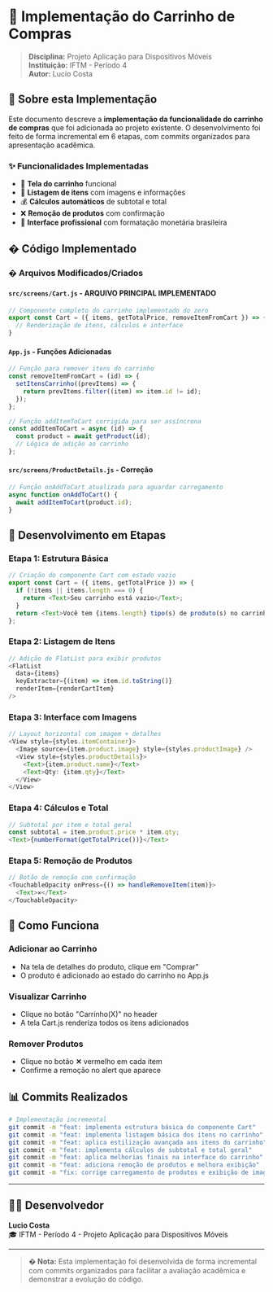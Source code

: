 # 🛒 Implementação do Carrinho de Compras

> **Disciplina:** Projeto Aplicação para Dispositivos Móveis  
> **Instituição:** IFTM - Período 4  
> **Autor:** Lucio Costa  

## 🎯 Sobre esta Implementação

Este documento descreve a **implementação da funcionalidade do carrinho de compras** que foi adicionada ao projeto existente. O desenvolvimento foi feito de forma incremental em 6 etapas, com commits organizados para apresentação acadêmica.

### ✨ Funcionalidades Implementadas

- 🛒 **Tela do carrinho** funcional
- 📱 **Listagem de itens** com imagens e informações
- 💰 **Cálculos automáticos** de subtotal e total
- ❌ **Remoção de produtos** com confirmação
- 🎨 **Interface profissional** com formatação monetária brasileira

## � Código Implementado

### � **Arquivos Modificados/Criados**

#### `src/screens/Cart.js` - **ARQUIVO PRINCIPAL IMPLEMENTADO**
```javascript
// Componente completo do carrinho implementado do zero
export const Cart = ({ items, getTotalPrice, removeItemFromCart }) => {
  // Renderização de itens, cálculos e interface
}
```

#### `App.js` - **Funções Adicionadas**
```javascript
// Função para remover itens do carrinho
const removeItemFromCart = (id) => {
  setItensCarrinho((prevItems) => {
    return prevItems.filter((item) => item.id != id);
  });
};

// Função addItemToCart corrigida para ser assíncrona
const addItemToCart = async (id) => {
  const product = await getProduct(id);
  // Lógica de adição ao carrinho
};
```

#### `src/screens/ProductDetails.js` - **Correção**
```javascript
// Função onAddToCart atualizada para aguardar carregamento
async function onAddToCart() {
  await addItemToCart(product.id);
}
```

## 🔄 Desenvolvimento em Etapas

### **Etapa 1: Estrutura Básica**
```javascript
// Criação do componente Cart com estado vazio
export const Cart = ({ items, getTotalPrice }) => {
  if (!items || items.length === 0) {
    return <Text>Seu carrinho está vazio</Text>;
  }
  return <Text>Você tem {items.length} tipo(s) de produto(s) no carrinho</Text>;
};
```

### **Etapa 2: Listagem de Itens**
```javascript
// Adição de FlatList para exibir produtos
<FlatList
  data={items}
  keyExtractor={(item) => item.id.toString()}
  renderItem={renderCartItem}
/>
```

### **Etapa 3: Interface com Imagens**
```javascript
// Layout horizontal com imagem + detalhes
<View style={styles.itemContainer}>
  <Image source={item.product.image} style={styles.productImage} />
  <View style={styles.productDetails}>
    <Text>{item.product.name}</Text>
    <Text>Qty: {item.qty}</Text>
  </View>
</View>
```

### **Etapa 4: Cálculos e Total**
```javascript
// Subtotal por item e total geral
const subtotal = item.product.price * item.qty;
<Text>{numberFormat(getTotalPrice())}</Text>
```

### **Etapa 5: Remoção de Produtos**
```javascript
// Botão de remoção com confirmação
<TouchableOpacity onPress={() => handleRemoveItem(item)}>
  <Text>✕</Text>
</TouchableOpacity>
```

## 📱 Como Funciona

### **Adicionar ao Carrinho**
- Na tela de detalhes do produto, clique em "Comprar"
- O produto é adicionado ao estado do carrinho no App.js

### **Visualizar Carrinho**
- Clique no botão "Carrinho(X)" no header
- A tela Cart.js renderiza todos os itens adicionados

### **Remover Produtos**
- Clique no botão **✕** vermelho em cada item
- Confirme a remoção no alert que aparece

## 📊 Commits Realizados

```bash
# Implementação incremental
git commit -m "feat: implementa estrutura básica do componente Cart"
git commit -m "feat: implementa listagem básica dos itens no carrinho"  
git commit -m "feat: aplica estilização avançada aos itens do carrinho"
git commit -m "feat: implementa cálculos de subtotal e total geral"
git commit -m "feat: aplica melhorias finais na interface do carrinho"
git commit -m "feat: adiciona remoção de produtos e melhora exibição"
git commit -m "fix: corrige carregamento de produtos e exibição de imagens"
```

---

## 👨‍💻 Desenvolvedor

**Lucio Costa**  
🎓 IFTM - Período 4 - Projeto Aplicação para Dispositivos Móveis

---

> **� Nota:** Esta implementação foi desenvolvida de forma incremental com commits organizados para facilitar a avaliação acadêmica e demonstrar a evolução do código.